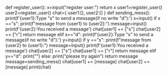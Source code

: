 def register_user():
    x=input("register user:")
    return x
user1=register_user()
user2=register_user()
chat={
    user1:[],
    user2:[]
}
def sending_mess():
    print(f'{user1}:Type "s" to send a message(if no write "d"):')
    x=input()
    if x =="s":
        print(f"message from {user1} to {user2}:")
        message=input()
        print(f'{user2}:You received a message')
        chat[user1] += ["s"]
        chat[user2] += ["r"]
        return message
    elif x=="d":
        print(f'{user2}:Type "s" to send a message(if no write "d"):')
        y=input()
        if y =="s":
            print(f"message from {user2} to {user1}:")
            message=input()
            print(f'{user1}:You received a message')
            chat[user2] += ["s"]
            chat[user1] += ["r"]
            return message
        elif y=="d":
            print("")
    else:
        print("please try again")
    return message
message=sending_mess()
chat[user1] += [message]
chat[user2] += [message]
print(chat)
